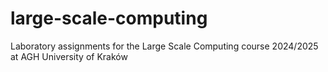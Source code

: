 # large-scale-computing
Laboratory assignments for the Large Scale Computing course 2024/2025  at AGH University of Kraków
